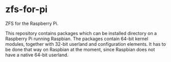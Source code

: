 # zfs-for-pi
ZFS for the Raspberry Pi.

This repository contains packages which can be installed directory on a Raspberry Pi running Raspbian. The packages contain 64-bit kernel modules, together with 32-bit userland and configuration elements. It has to be done that way on Raspbian at the moment, since Raspbian does not have a native 64-bit userland.
